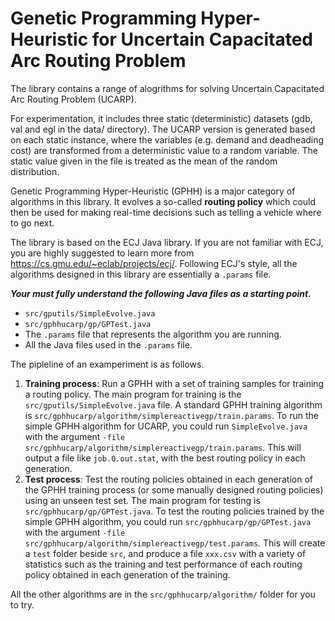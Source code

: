 # Genetic Programming Hyper-Heuristic for Uncertain Capacitated Arc Routing Problem

The library contains a range of alogrithms for solving Uncertain Capacitated Arc Routing Problem (UCARP).

For experimentation, it includes three static (deterministic) datasets (gdb, val and egl in the data/ directory). The UCARP version is generated based on each static instance, where the variables (e.g. demand and deadheading cost) are transformed from a deterministic value to a random variable. The static value given in the file is treated as the mean of the random distribution.

Genetic Programming Hyper-Heuristic (GPHH) is a major category of algorithms in this library. It evolves a so-called **routing policy** which could then be used for making real-time decisions such as telling a vehicle where to go next.

The library is based on the ECJ Java library. If you are not familiar with ECJ, you are highly suggested to learn more from https://cs.gmu.edu/~eclab/projects/ecj/. Following ECJ's style, all the algorithms designed in this library are essentially a ```.params``` file.

***Your must fully understand the following Java files as a starting point.***
- ```src/gputils/SimpleEvolve.java```
- ```src/gphhucarp/gp/GPTest.java```
- The ```.params``` file that represents the algorithm you are running.
- All the Java files used in the ```.params``` file.

The pipleline of an examperiment is as follows.
1. **Training process**: Run a GPHH with a set of training samples for training a routing policy. The main program for training is the ```src/gputils/SimpleEvolve.java``` file. A standard GPHH training algorithm is ```src/gphhucarp/algorithm/simplereactivegp/train.params```. To run the simple GPHH algorithm for UCARP, you could run  ```SimpleEvolve.java``` with the argument ```-file src/gphhucarp/algorithm/simplereactivegp/train.params```. This will output a file like ```job.0.out.stat```, with the best routing policy in each generation.
2. **Test process**: Test the routing policies obtained in each generation of the GPHH training process (or some manually designed routing policies) using an unseen test set. The main program for testing is ```src/gphhucarp/gp/GPTest.java```. To test the routing policies trained by the simple GPHH algorithm, you could run ```src/gphhucarp/gp/GPTest.java``` with the argument ```-file src/gphhucarp/algorithm/simplereactivegp/test.params```. This will create a ```test``` folder beside ```src```, and produce a file ```xxx.csv``` with a variety of statistics such as the training and test performance of each routing policy obtained in each generation of the training.

All the other algorithms are in the ```src/gphhucarp/algorithm/``` folder for you to try.
